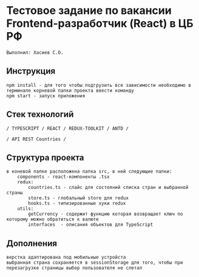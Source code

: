 # Тестовое задание по вакансии Frontend-разработчик (React) в ЦБ РФ

    Выполнил: Хасиев С.О. 

## Инструкция

    npm install - для того чтобы подгрузить все зависимости необходимо в терминале корневой папки проекта ввести команду
    npm start - запуск приложения 

## Стек технологий

    / TYPESCRIPT / REACT / REDUX-TOOLKIT / ANTD /
    
    / API REST Countries /

## Структура проекта

    в коневой папке расположена папка src, в ней следующие папки:
        components - react-компоненты .tsx
        redux: 
            countries.ts - слайс для состояний списка стран и выбранной страны 
            store.ts - глобальный store для redux
            hooks.ts - типизированные хуки redux
        utils:
            getCurrency - содержит функцию которая возвращает ключ по которому можно обратиться к валюте
            interfaces  - описания объектов для TypeScript

## Дополнения

    верстка адаптирована под мобильные устройста
    выбранная страна сохраняется в sessionStorage для того, чтобы при перезагрузке страницы выбор пользователя не слетал
